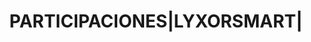 ---
layout: asset
title: PARTICIPACIONES|LYXORSMART|                                 
isin: LU1190417599
---